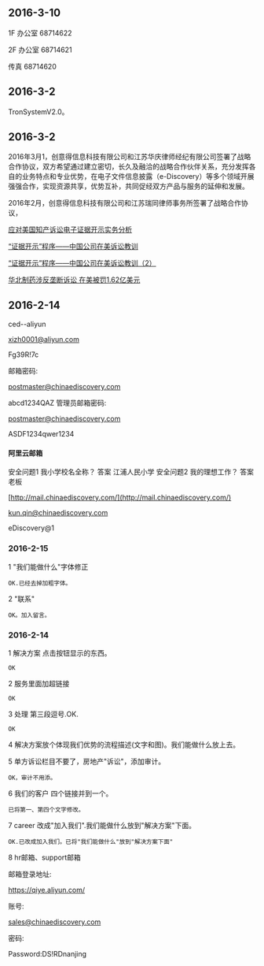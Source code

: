 ## 2016-3-10

1F 办公室 68714622

2F 办公室 68714621

传真		  68714620

## 2016-3-2

TronSystemV2.0。

## 2016-3-2

2016年3月1，创意得信息科技有限公司和江苏华庆律师经纪有限公司签署了战略合作协议，双方希望通过建立密切，长久及融洽的战略合作伙伴关系，充分发挥各自的业务特点和专业优势，在电子文件信息披露（e-Discovery）等多个领域开展强强合作，实现资源共享，优势互补，共同促经双方产品与服务的延伸和发展。

2016年2月，创意得信息科技有限公司和江苏瑞同律师事务所签署了战略合作协议，

[应对美国知产诉讼电子证据开示实务分析](http://www.aiweibang.com/yuedu/30541074.html)

[“证据开示”程序——中国公司在美诉讼教训](http://opinion.caixin.com/2013-06-06/100538002.html)

[“证据开示”程序——中国公司在美诉讼教训（2）](http://opinion.caixin.com/2013-07-10/100554013.html)

[华北制药涉反垄断诉讼 在美被罚1.62亿美元](http://companies.caixin.com/2013-03-19/100503339.html
)


## 2016-2-14

ced--aliyun

xizh0001@aliyun.com

Fg39R!7c

邮箱密码:

postmaster@chinaediscovery.com

abcd1234QAZ
管理员邮箱密码:

postmaster@chinaediscovery.com

ASDF1234qwer1234

#### 阿里云邮箱

安全问题1
我小学校名全称？
答案
江浦人民小学
安全问题2
我的理想工作？
答案
老板


[http://mail.chinaediscovery.com/](http://mail.chinaediscovery.com/)

kun.qin@chinaediscovery.com

eDiscovery@1

### 2016-2-15

1 "我们能做什么"字体修正

	OK.已经去掉加粗字体。

2 "联系"

	OK。加入留言。

### 2016-2-14

1 解决方案 点击按钮显示的东西。

	OK

2 服务里面加超链接

	OK

3 处理 第三段逗号.OK.

	OK

4 解决方案放个体现我们优势的流程描述(文字和图)。我们能做什么放上去。

5 单方诉讼栏目不要了，房地产"诉讼"，添加审计。

	OK，审计不用添。

6 我们的客户 四个链接并到一个。

	已将第一、第四个文字修改。

7 career 改成"加入我们".我们能做什么放到"解决方案"下面。

	OK.已改成加入我们。已将"我们能做什么"放到"解决方案下面"

8 hr邮箱、support邮箱




邮箱登录地址:

https://qiye.aliyun.com/

账号:

sales@chinaediscovery.com

密码:

Password:DS!RDnanjing

